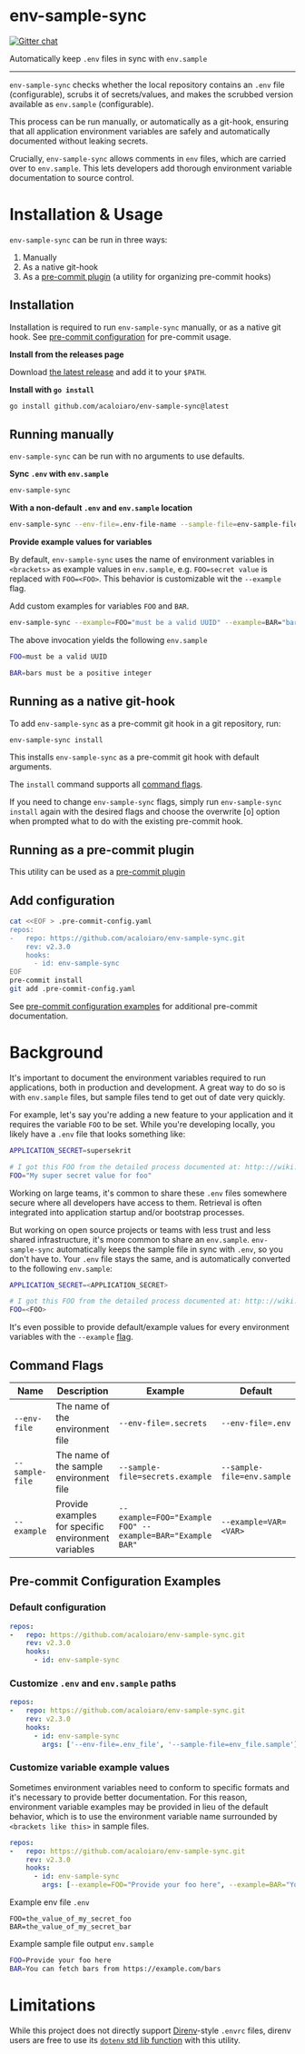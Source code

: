 # env-sample-sync

[![Gitter chat](https://badges.gitter.im/gitterHQ/gitter.png)](https://app.gitter.im/#/room/#env-sample-sync-dev:gitter.im)

Automatically keep `.env` files in sync with `env.sample`

---

`env-sample-sync` checks whether the local repository contains an `.env` file (configurable), scrubs it of secrets/values, and makes the scrubbed version available as `env.sample` (configurable).

This process can be run manually, or automatically as a git-hook, ensuring that all application environment variables are safely and automatically documented without leaking secrets.

Crucially, `env-sample-sync` allows comments in `env` files, which are carried over to `env.sample`. This lets developers add thorough environment variable documentation to source control.

# Installation & Usage

`env-sample-sync` can be run in three ways:

1. Manually
2. As a native git-hook
3. As a [pre-commit plugin](https://pre-commit.com/#install) (a utility for organizing pre-commit hooks)

## Installation

Installation is required to run `env-sample-sync` manually, or as a native git hook. See [pre-commit configuration](#running-as-a-pre-commit-plugin) for pre-commit usage.


**Install from the releases page**

Download [the latest release](https://github.com/acaloiaro/env-sample-sync/releases/latest) and add it to your `$PATH`.

**Install with `go install`**

```bash
go install github.com/acaloiaro/env-sample-sync@latest
```

## Running manually

`env-sample-sync` can be run with no arguments to use defaults.

**Sync `.env` with `env.sample`**

```bash
env-sample-sync
```


**With a non-default `.env` and `env.sample` location**

```bash
env-sample-sync --env-file=.env-file-name --sample-file=env-sample-file-name
```

**Provide example values for variables**

By default, `env-sample-sync` uses the name of environment variables in `<brackets>` as example values in `env.sample`, e.g. `FOO=secret value` is replaced with `FOO=<FOO>`. This behavior is customizable wit the `--example` flag.

Add custom examples for variables `FOO` and `BAR`.

```bash
env-sample-sync --example=FOO="must be a valid UUID" --example=BAR="bars must be a positive integer"
```

The above invocation yields the following `env.sample`


```bash
FOO=must be a valid UUID

BAR=bars must be a positive integer
```

## Running as a native git-hook

To add `env-sample-sync` as a pre-commit git hook in a git repository, run:

```bash
env-sample-sync install
```

This installs `env-sample-sync` as a pre-commit git hook with default arguments.

The `install` command supports all [command flags](#command-flags).

If you need to change `env-sample-sync` flags, simply run `env-sample-sync install` again with the desired flags and choose the overwrite [o] option when prompted what to do with the existing pre-commit hook.

## Running as a pre-commit plugin

This utility can be used as a [pre-commit plugin](https://pre-commit.com/#install)

## Add configuration
```bash
cat <<EOF > .pre-commit-config.yaml
repos:
-   repo: https://github.com/acaloiaro/env-sample-sync.git
    rev: v2.3.0
    hooks:
      - id: env-sample-sync
EOF
pre-commit install
git add .pre-commit-config.yaml
```

See [pre-commit configuration examples](#pre-commit-configuration-examples) for additional pre-commit documentation.

# Background

It's important to document the environment variables required to run applications, both in production and development. A great way to do so is with `env.sample` files, but sample files tend to get out of date very quickly.

For example, let's say you're adding a new feature to your application and it requires the variable `FOO` to be set. While you're developing locally, you likely have a `.env` file that looks something like:

```bash
APPLICATION_SECRET=supersekrit

# I got this FOO from the detailed process documented at: http:://wiki.example.com/how_to_get_a_foo
FOO="My super secret value for foo"
```

Working on large teams, it's common to share these `.env` files somewhere secure where all developers have access to them. Retrieval is often integrated into application startup and/or bootstrap processes.

But working on open source projects or teams with less trust and less shared infrastructure, it's more common to share an `env.sample`. `env-sample-sync` automatically keeps the sample file in sync with `.env`, so you don't have to. Your `.env` file stays the same, and is automatically converted to the following `env.sample`:

```bash
APPLICATION_SECRET=<APPLICATION_SECRET>

# I got this FOO from the detailed process documented at: http:://wiki.example.com/how_to_get_a_foo
FOO=<FOO>
```

It's even possible to provide default/example values for every environment variables with the `--example` [flag](#command-flags).

## Command Flags

| Name                  | Description                                         | Example                                                   | Default                       |
| --------------------  | --------------------------------------------------- | --------------------------------------------------------- | ----------------------------- |
| `--env-file`     | The name of the environment file                    | `--env-file=.secrets`                                     | `--env-file=.env`             |
| `--sample-file`  | The name of the sample environment file             | `--sample-file=secrets.example`                           | `--sample-file=env.sample`    |
| `--example`      | Provide examples for specific environment variables | `--example=FOO="Example FOO" --example=BAR="Example BAR"` | `--example=VAR=<VAR>`    |

## Pre-commit Configuration Examples

### Default configuration

```yml
repos:
-   repo: https://github.com/acaloiaro/env-sample-sync.git
    rev: v2.3.0
    hooks:
      - id: env-sample-sync
```

### Customize `.env` and `env.sample` paths

```yml
repos:
-   repo: https://github.com/acaloiaro/env-sample-sync.git
    rev: v2.3.0
    hooks:
      - id: env-sample-sync
        args: ['--env-file=.env_file', '--sample-file=env_file.sample']
```

### Customize variable example values

Sometimes environment variables need to conform to specific formats and it's necessary to provide better documentation. For this reason, environment variable examples may be provided in lieu of the default behavior, which is to use the environment variable name surrounded by `<brackets like this>` in sample files.

```yml
repos:
-   repo: https://github.com/acaloiaro/env-sample-sync.git
    rev: v2.3.0
    hooks:
      - id: env-sample-sync
        args: [--example=FOO="Provide your foo here", --example=BAR="You can fetch bars from https://example.com/bars"]
```

Example env file
`.env`
```
FOO=the_value_of_my_secret_foo
BAR=the_value_of_my_secret_bar
```

Example sample file output
`env.sample`
```bash
FOO=Provide your foo here
BAR=You can fetch bars from https://example.com/bars
```

# Limitations

While this project does not directly support [Direnv](https://direnv.net/)-style `.envrc` files, direnv users are free to use its [`dotenv` std lib function](https://direnv.net/man/direnv-stdlib.1.html#codedotenv-ltdotenvpathgtcode) with this utility.

